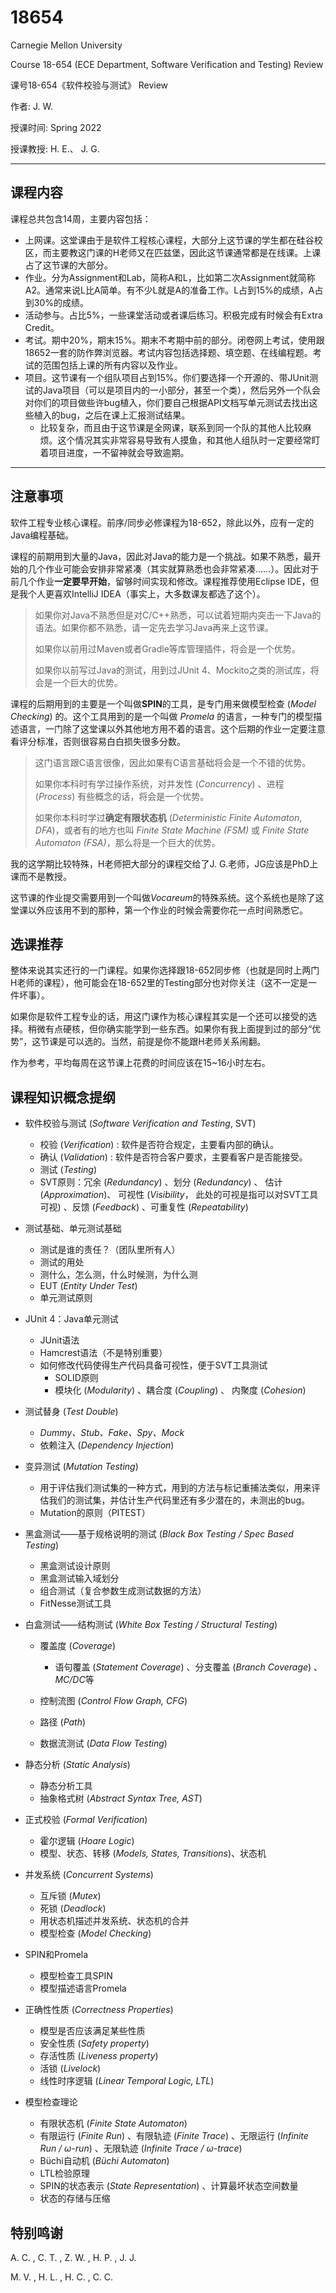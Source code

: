 # 18654

Carnegie Mellon University 

Course 18-654 (ECE Department, Software Verification and Testing) Review

课号18-654《软件校验与测试》 Review



作者: J. W.



授课时间: Spring 2022

授课教授: H. E.、 J. G.

---

## 课程内容

课程总共包含14周，主要内容包括：

- 上网课。这堂课由于是软件工程核心课程，大部分上这节课的学生都在硅谷校区，而主要教这门课的H老师又在匹兹堡，因此这节课通常都是在线课。上课占了这节课的大部分。
- 作业。分为Assignment和Lab，简称A和L，比如第二次Assignment就简称A2。通常来说L比A简单。有不少L就是A的准备工作。L占到15%的成绩，A占到30%的成绩。
- 活动参与。占比5%，一些课堂活动或者课后练习。积极完成有时候会有Extra Credit。
- 考试。期中20%，期末15%。期末不考期中前的部分。闭卷网上考试，使用跟18652一套的防作弊浏览器。考试内容包括选择题、填空题、在线编程题。考试的范围包括上课的所有内容以及作业。
- 项目。这节课有一个组队项目占到15%。你们要选择一个开源的、带JUnit测试的Java项目（可以是项目内的一小部分，甚至一个类），然后另外一个队会对你们的项目做些许bug植入，你们要自己根据API文档写单元测试去找出这些植入的bug，之后在课上汇报测试结果。
  - 比较复杂，而且由于这节课是全网课，联系到同一个队的其他人比较麻烦。这个情况其实非常容易导致有人摸鱼，和其他人组队时一定要经常盯着项目进度，一不留神就会导致逾期。


---

## 注意事项

软件工程专业核心课程。前序/同步必修课程为18-652，除此以外，应有一定的Java编程基础。

课程的前期用到大量的Java，因此对Java的能力是一个挑战。如果不熟悉，最开始的几个作业可能会安排非常紧凑（其实就算熟悉也会非常紧凑……）。因此对于前几个作业**一定要早开始**，留够时间实现和修改。课程推荐使用Eclipse IDE，但是我个人更喜欢IntelliJ IDEA（事实上，大多数课友都选了这个）。

> 如果你对Java不熟悉但是对C/C++熟悉，可以试着短期内突击一下Java的语法。如果你都不熟悉，请一定先去学习Java再来上这节课。
>
> 如果你以前用过Maven或者Gradle等库管理插件，将会是一个优势。
>
> 如果你以前写过Java的测试，用到过JUnit 4、Mockito之类的测试库，将会是一个巨大的优势。

课程的后期用到的主要是一个叫做**SPIN**的工具，是专门用来做模型检查 (*Model Checking*) 的。这个工具用到的是一个叫做 *Promela* 的语言，一种专门的模型描述语言，一门除了这堂课以外其他地方用不着的语言。这个后期的作业一定要注意看评分标准，否则很容易白白损失很多分数。

> 这门语言跟C语言很像，因此如果有C语言基础将会是一个不错的优势。
>
> 如果你本科时有学过操作系统，对并发性 (*Concurrency*) 、进程 (*Process*) 有些概念的话，将会是一个优势。
>
> 如果你本科时学过**确定有限状态机** (*Deterministic Finite Automaton*, *DFA*)，或者有的地方也叫 *Finite State Machine (FSM)* 或 *Finite State Automaton (FSA)*，那么将是一个巨大的优势。

我的这学期比较特殊，H老师把大部分的课程交给了J. G.老师，JG应该是PhD上课而不是教授。

这节课的作业提交需要用到一个叫做*Vocareum*的特殊系统。这个系统也是除了这堂课以外应该用不到的那种，第一个作业的时候会需要你花一点时间熟悉它。

## 选课推荐

整体来说其实还行的一门课程。如果你选择跟18-652同步修（也就是同时上两门H老师的课程），他可能会在18-652里的Testing部分也对你关注（这不一定是一件坏事）。

如果你是软件工程专业的话，用这门课作为核心课程其实是一个还可以接受的选择。稍微有点硬核，但你确实能学到一些东西。如果你有我上面提到过的部分“优势”，这节课是可以选的。当然，前提是你不能跟H老师关系闹翻。

作为参考，平均每周在这节课上花费的时间应该在15~16小时左右。

## 课程知识概念提纲

- 软件校验与测试 (*Software Verification and Testing*, SVT)
  - 校验 (*Verification*) : 软件是否符合规定，主要看内部的确认。
  - 确认 (*Validation*) : 软件是否符合客户要求，主要看客户是否能接受。
  - 测试 (*Testing*)
  - SVT原则：冗余 (*Redundancy*) 、划分 (*Redundancy*) 、 估计 (*Approximation*)、 可视性 (*Visibility*， 此处的可视是指可以对SVT工具可视) 、反馈 (*Feedback*) 、可重复性 (*Repeatability*)
- 测试基础、单元测试基础
  - 测试是谁的责任？（团队里所有人）
  - 测试的用处
  - 测什么，怎么测，什么时候测，为什么测
  - EUT (*Entity Under Test*)
  - 单元测试原则
- JUnit 4：Java单元测试
  - JUnit语法
  - Hamcrest语法（不是特别重要）
  - 如何修改代码使得生产代码具备可视性，便于SVT工具测试
    - SOLID原则
    - 模块化 (*Modularity*) 、耦合度 (*Coupling*) 、 内聚度 (*Cohesion*)
- 测试替身 (*Test Double*)
  - *Dummy、Stub、Fake、Spy、Mock*
  - 依赖注入 (*Dependency Injection*)
- 变异测试 (*Mutation Testing*)
  - 用于评估我们测试集的一种方式，用到的方法与标记重捕法类似，用来评估我们的测试集，并估计生产代码里还有多少潜在的，未测出的bug。
  - Mutation的原则（PITEST）

- 黑盒测试——基于规格说明的测试 (*Black Box Testing / Spec Based Testing*)
  - 黑盒测试设计原则
  - 黑盒测试输入域划分
  - 组合测试（复合参数生成测试数据的方法）
  - FitNesse测试工具

- 白盒测试——结构测试 (*White Box Testing / Structural Testing*)
  - 覆盖度 (*Coverage*)
    - 语句覆盖 (*Statement Coverage*) 、分支覆盖 (*Branch Coverage*) 、*MC/DC*等

  - 控制流图 (*Control Flow Graph, CFG*)
  - 路径 (*Path*)
  - 数据流测试 (*Data Flow Testing*)

- 静态分析 (*Static Analysis*)
  - 静态分析工具
  - 抽象格式树 (*Abstract Syntax Tree, AST*)

- 正式校验 (*Formal Verification*)
  - 霍尔逻辑 (*Hoare Logic*)
  - 模型、状态、转移 (*Models, States, Transitions*)、状态机

- 并发系统 (*Concurrent Systems*)
  - 互斥锁 (*Mutex*)
  - 死锁 (*Deadlock*)
  - 用状态机描述并发系统、状态机的合并
  - 模型检查 (*Model Checking*)

- SPIN和Promela
  - 模型检查工具SPIN
  - 模型描述语言Promela

- 正确性性质 (*Correctness Properties*)
  - 模型是否应该满足某些性质
  - 安全性质 (*Safety property*)
  - 存活性质 (*Liveness property*)
  - 活锁 (*Livelock*) 
  - 线性时序逻辑 (*Linear Temporal Logic, LTL*)

- 模型检查理论
  - 有限状态机 (*Finite State Automaton*)
  - 有限运行 (*Finite Run*) 、有限轨迹 (*Finite Trace*) 、无限运行 (*Infinite Run / $\omega$-run*) 、无限轨迹 (*Infinite Trace / $\omega$-trace*)
  - Büchi自动机 (*Büchi Automaton*)
  - LTL检验原理
  - SPIN的状态表示 (*State Representation*) 、计算最坏状态空间数量
  - 状态的存储与压缩



## 特别鸣谢

A. C. , C. T. , Z. W. , H. P. , J. J.

M. V. , H. L. , H. C. , C. C.
